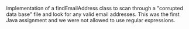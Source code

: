 Implementation of a findEmailAddress class to scan through a "corrupted data base" file and look for any valid email addresses. This was the first Java assignment and we were not allowed to use regular expressions.
